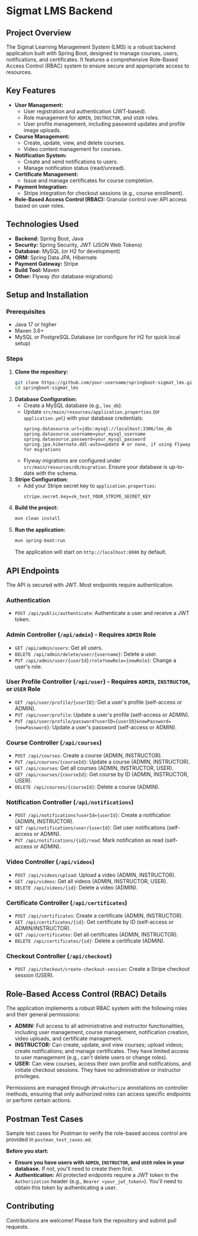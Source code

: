 # Sigmat LMS Backend

## Project Overview
The Sigmat Learning Management System (LMS) is a robust backend application built with Spring Boot, designed to manage courses, users, notifications, and certificates. It features a comprehensive Role-Based Access Control (RBAC) system to ensure secure and appropriate access to resources.

## Key Features
*   **User Management:**
    *   User registration and authentication (JWT-based).
    *   Role management for `ADMIN`, `INSTRUCTOR`, and `USER` roles.
    *   User profile management, including password updates and profile image uploads.
*   **Course Management:**
    *   Create, update, view, and delete courses.
    *   Video content management for courses.
*   **Notification System:**
    *   Create and send notifications to users.
    *   Manage notification status (read/unread).
*   **Certificate Management:**
    *   Issue and manage certificates for course completion.
*   **Payment Integration:**
    *   Stripe integration for checkout sessions (e.g., course enrollment).
*   **Role-Based Access Control (RBAC):** Granular control over API access based on user roles.

## Technologies Used
*   **Backend:** Spring Boot, Java
*   **Security:** Spring Security, JWT (JSON Web Tokens)
*   **Database:** MySQL (or H2 for development)
*   **ORM:** Spring Data JPA, Hibernate
*   **Payment Gateway:** Stripe
*   **Build Tool:** Maven
*   **Other:** Flyway (for database migrations)

## Setup and Installation

### Prerequisites
*   Java 17 or higher
*   Maven 3.6+
*   MySQL or PostgreSQL Database (or configure for H2 for quick local setup)

### Steps
1.  **Clone the repository:**
    ```bash
    git clone https://github.com/your-username/springboot-sigmat_lms.git
    cd springboot-sigmat_lms
    ```
2.  **Database Configuration:**
    *   Create a MySQL database (e.g., `lms_db`).
    *   Update `src/main/resources/application.properties` (or `application.yml`) with your database credentials:
        ```properties
        spring.datasource.url=jdbc:mysql://localhost:3306/lms_db
        spring.datasource.username=your_mysql_username
        spring.datasource.password=your_mysql_password
        spring.jpa.hibernate.ddl-auto=update # or none, if using Flyway for migrations
        ```
    *   Flyway migrations are configured under `src/main/resources/db/migration`. Ensure your database is up-to-date with the schema.
3.  **Stripe Configuration:**
    *   Add your Stripe secret key to `application.properties`:
        ```properties
        stripe.secret.key=sk_test_YOUR_STRIPE_SECRET_KEY
        ```
4.  **Build the project:**
    ```bash
    mvn clean install
    ```
5.  **Run the application:**
    ```bash
    mvn spring-boot:run
    ```
    The application will start on `http://localhost:8080` by default.

## API Endpoints

The API is secured with JWT. Most endpoints require authentication.

### Authentication
*   `POST /api/public/authenticate`: Authenticate a user and receive a JWT token.

### Admin Controller (`/api/admin`) - Requires `ADMIN` Role
*   `GET /api/admin/users`: Get all users.
*   `DELETE /api/admin/delete/user/{username}`: Delete a user.
*   `PUT /api/admin/user/{userId}/role?newRole={newRole}`: Change a user's role.

### User Profile Controller (`/api/user`) - Requires `ADMIN`, `INSTRUCTOR`, or `USER` Role
*   `GET /api/user/profile/{userID}`: Get a user's profile (self-access or ADMIN).
*   `PUT /api/user/profile`: Update a user's profile (self-access or ADMIN).
*   `PUT /api/user/profile/password?userID={userID}&newPassword={newPassword}`: Update a user's password (self-access or ADMIN).

### Course Controller (`/api/courses`)
*   `POST /api/courses`: Create a course (ADMIN, INSTRUCTOR).
*   `PUT /api/courses/{courseId}`: Update a course (ADMIN, INSTRUCTOR).
*   `GET /api/courses`: Get all courses (ADMIN, INSTRUCTOR, USER).
*   `GET /api/courses/{courseId}`: Get course by ID (ADMIN, INSTRUCTOR, USER).
*   `DELETE /api/courses/{courseId}`: Delete a course (ADMIN).

### Notification Controller (`/api/notifications`)
*   `POST /api/notifications?userId={userId}`: Create a notification (ADMIN, INSTRUCTOR).
*   `GET /api/notifications/user/{userId}`: Get user notifications (self-access or ADMIN).
*   `PUT /api/notifications/{id}/read`: Mark notification as read (self-access or ADMIN).

### Video Controller (`/api/videos`)
*   `POST /api/videos/upload`: Upload a video (ADMIN, INSTRUCTOR).
*   `GET /api/videos`: Get all videos (ADMIN, INSTRUCTOR, USER).
*   `DELETE /api/videos/{id}`: Delete a video (ADMIN).

### Certificate Controller (`/api/certificates`)
*   `POST /api/certificates`: Create a certificate (ADMIN, INSTRUCTOR).
*   `GET /api/certificates/{id}`: Get certificate by ID (self-access or ADMIN/INSTRUCTOR).
*   `GET /api/certificates`: Get all certificates (ADMIN, INSTRUCTOR).
*   `DELETE /api/certificates/{id}`: Delete a certificate (ADMIN).

### Checkout Controller (`/api/checkout`)
*   `POST /api/checkout/create-checkout-session`: Create a Stripe checkout session (USER).

## Role-Based Access Control (RBAC) Details
The application implements a robust RBAC system with the following roles and their general permissions:

*   **ADMIN:** Full access to all administrative and instructor functionalities, including user management, course management, notification creation, video uploads, and certificate management.
*   **INSTRUCTOR:** Can create, update, and view courses; upload videos; create notifications; and manage certificates. They have limited access to user management (e.g., can't delete users or change roles).
*   **USER:** Can view courses, access their own profile and notifications, and initiate checkout sessions. They have no administrative or instructor privileges.

Permissions are managed through `@PreAuthorize` annotations on controller methods, ensuring that only authorized roles can access specific endpoints or perform certain actions.

## Postman Test Cases
Sample test cases for Postman to verify the role-based access control are provided in `postman_test_cases.md`.

**Before you start:**

*   **Ensure you have users with `ADMIN`, `INSTRUCTOR`, and `USER` roles in your database.** If not, you'll need to create them first.
*   **Authentication:** All protected endpoints require a JWT token in the `Authorization` header (e.g., `Bearer <your_jwt_token>`). You'll need to obtain this token by authenticating a user.

## Contributing
Contributions are welcome! Please fork the repository and submit pull requests.
